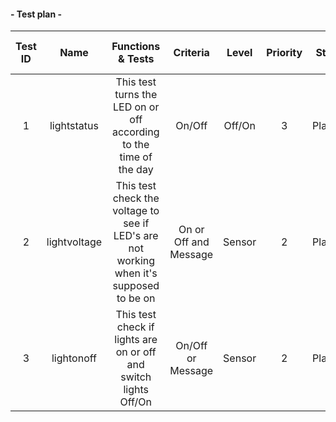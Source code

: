 #### - Test plan -

| Test ID | Name | Functions & Tests | Criteria | Level | Priority | Status | Who solved it | Comments |
|:-------:|:----:|:-----------------:|:--------:|:-----:|:--------:|:------:|:-------------:|:--------:|
|    1    | lightstatus  | This test turns the LED on or off according to the time of the day | On/Off | Off/On | 3 | Planned | Audrey | Switch off lights between 1am and 6am |
|    2    | lightvoltage | This test check the voltage to see if LED's are not working when it's supposed to be on | On or Off and Message | Sensor | 2 | Planned | Audrey | There is a voltage value to respect|
|    3    | lightonoff   | This test check if lights are on or off and switch lights Off/On | On/Off or Message | Sensor | 2 | Planned | Audrey | Can switch remotely or on the spot|
